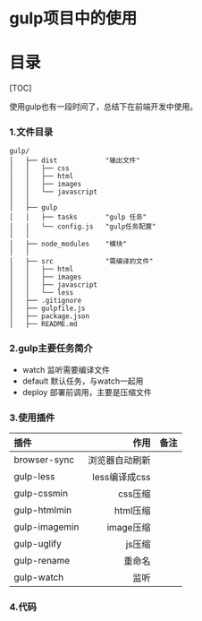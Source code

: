 # gulp项目中的使用

# 目录
[TOC]

使用gulp也有一段时间了，总结下在前端开发中使用。

### 1.文件目录

```
gulp/
│   ├── dist            "输出文件"
│   │   ├── css              
│   │   ├── html  
│   │   ├── images 
│   │   └── javascript    
│   │ 
│   ├── gulp            
│   │   ├── tasks       "gulp 任务"
│   │   └── config.js   "gulp任务配置"
│   │
│   ├── node_modules    "模块"
│   │
│   ├── src             "需编译的文件"
│   │   ├── html
│   │   ├── images
│   │   ├── javascript
│   │   └── less
│   ├── .gitignore
│   ├── gulpfile.js
│   ├── package.json
│   ├── README.md

```
### 2.gulp主要任务简介
- watch     监听需要编译文件
- default   默认任务，与watch一起用
- deploy    部署前调用，主要是压缩文件

### 3.使用插件
| 插件          |    作用          | 备注            |
| :--------     | --------:        | :--:            |
|  browser-sync | 浏览器自动刷新   |                 |
|  gulp-less    | less编译成css    |                 |
|  gulp-cssmin  | css压缩          |                 |
|  gulp-htmlmin | html压缩         |                 |
|  gulp-imagemin| image压缩        |                 |
|  gulp-uglify  | js压缩           |                 |
|  gulp-rename  | 重命名           |                 |
|  gulp-watch   | 监听             |                 |

### 4.代码